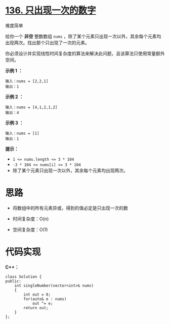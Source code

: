 # [136. 只出现一次的数字](https://leetcode.cn/problems/single-number/)

难度简单



给你一个 **非空** 整数数组 `nums` ，除了某个元素只出现一次以外，其余每个元素均出现两次。找出那个只出现了一次的元素。

你必须设计并实现线性时间复杂度的算法来解决此问题，且该算法只使用常量额外空间。

 

**示例 1 ：**

```
输入：nums = [2,2,1]
输出：1
```

**示例 2 ：**

```
输入：nums = [4,1,2,1,2]
输出：4
```

**示例 3 ：**

```
输入：nums = [1]
输出：1
```

 

**提示：**

- `1 <= nums.length <= 3 * 104`
- `-3 * 104 <= nums[i] <= 3 * 104`
- 除了某个元素只出现一次以外，其余每个元素均出现两次。



# 思路

- 将数组中的所有元素异或，得到的值必定是只出现一次的数

- 时间复杂度：O(n)
- 空间复杂度：O(1)



# 代码实现

**C++：**

```
class Solution {
public:
    int singleNumber(vector<int>& nums)
    {
        int out = 0;
        for(auto& e : nums)
            out ^= e;
        return out;
    }
};
```